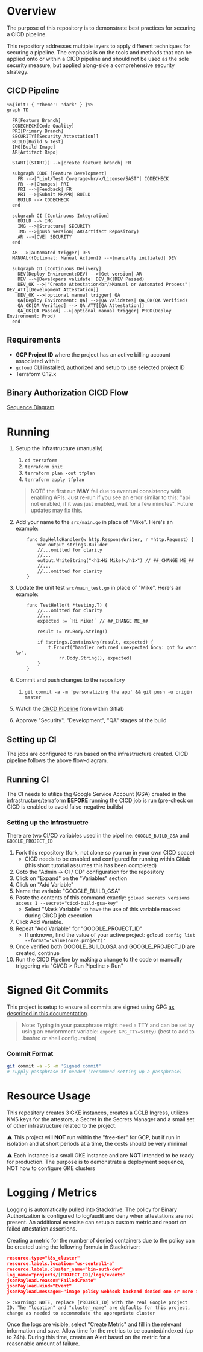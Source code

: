# Overview

The purpose of this repository is to demonstrate best practices for securing a CICD pipeline.

This repository addresses multiple layers to apply different techniques for securing a pipeline. The emphasis is on the tools and methods that can be applied onto or within a CICD pipeline and should not be used as the sole security measure, but applied along-side a comprehensive security strategy.

## CICD Pipeline

```mermaid
%%{init: { 'theme': 'dark' } }%%
graph TD

  FR[Feature Branch]
  CODECHECK[Code Quality]
  PRI[Primary Branch]
  SECURITY[[Security Attestation]]
  BUILD[Build & Test]
  IMG[Build Image]
  AR[Artifact Repo]

  START((START)) -->|create feature branch| FR

  subgraph CODE [Feature Development]
    FR -->|"Lint/Test Coverage<br/>/License/SAST"| CODECHECK
    FR -->|Changes| PRI
    PRI -->|Feedback| FR
    PRI -->|Submit MR/PR| BUILD
    BUILD --> CODECHECK
  end

  subgraph CI [Continuous Integration]
    BUILD --> IMG
    IMG -->|Structure| SECURITY
    IMG -->|push version| AR(Artifact Repository)
    AR -->|CVE| SECURITY
  end

  AR -->|automated trigger| DEV
  MANUAL{{Optional: Manual Action}} -->|manually initiated| DEV

  subgraph CD [Continuous Delivery]
    DEV(Deploy Enviroment:DEV) -->|Get version| AR
    DEV -->|Developers validate| DEV_OK(DEV Passed)
    DEV_OK -->|"Create Attestation<br/>Manual or Automated Process"| DEV_ATT[[Development Attestation]]
    DEV_OK -->|optional manual trigger| QA
    QA[Deploy Environment: QA] -->|QA validates| QA_OK(QA Verified)
    QA_OK[QA Verified] --> QA_ATT[[QA Attestation]]
    QA_OK[QA Passed] -->|optional manual trigger| PROD(Deploy Environment: Prod)
  end

```

## Requirements

* **GCP Project ID** where the project has an active billing account associated with it
* `gcloud` CLI installed, authorized and setup to use selected project ID
* Terraform 0.12.x

## Binary Authorization CICD Flow

[Sequence Diagram](docs/BINARY_AUTHORIZATION.md)

# Running

1. Setup the Infrastructure (manually)
    1. `cd terraform`
    1. `terraform init`
    1. `terraform plan -out tfplan`
    1. `terraform apply tfplan`

    > NOTE the first run **MAY** fail due to eventual consistency with enabling APIs.  Just re-run if you see an error similar to this: "api not enabled, if it was just enabled, wait for a few minutes". Future updates may fix this.

1. Add your name to the `src/main.go` in place of "Mike". Here's an example:
    ```golang
        func SayHelloHandler(w http.ResponseWriter, r *http.Request) {
            var output strings.Builder
            //...omitted for clarity
            //...
            output.WriteString("<h1>Hi Mike!</h1>") // ##_CHANGE ME_##
            //...
            //...omitted for clarity
        }
    ```

1. Update the unit test `src/main_test.go` in place of "Mike". Here's an example:
    ```golang
        func TestHello(t *testing.T) {
            //...omitted for clarity
            //...
            expected := `Hi Mike!` // ##_CHANGE ME_##

            result := rr.Body.String()

            if !strings.ContainsAny(result, expected) {
                t.Errorf("handler returned unexpected body: got %v want %v",
                    rr.Body.String(), expected)
            }
        }
    ```

1. Commit and push changes to the repository
    1. `git commit -a -m 'personalizing the app' && git push -u origin master`

1. Watch the [CI/CD Pipeline](-/pipelines) from within Gitlab

1. Approve "Security", "Development", "QA" stages of the build

## Setting up CI

The jobs are configured to run based on the infrastructure created. CICD pipeline follows the above flow-diagram.

## Running CI

The CI needs to utilize thg Google Service Account (GSA) created in the infrastructure/terraform **BEFORE** running the CICD job is run (pre-check on CICD is enabled to avoid false-negative builds)

### Setting up the Infrastructre

There are two CI/CD variables used in the pipeline:  `GOOGLE_BUILD_GSA` and `GOOGLE_PROJECT_ID`

1. Fork this repository (fork, not clone so you run in your own CICD space)
    * CICD needs to be enabled and configured for running within Gitlab (this short tutorial assumes this has been completed)
1. Goto the "Admin -> CI / CD" configuration for the repository
1. Click on "Expand" on the "Variables" section
1. Click on "Add Variable"
1. Name the variable "GOOGLE_BUILD_GSA"
1. Paste the contents of this command exactly: `gcloud secrets versions access 1 --secret="cicd-build-gsa-key"`
    * Select "Mask Variable" to have the use of this variable masked during CI/CD job execution
1. Click Add Variable.
1. Repeat "Add Variable" for "GOOGLE_PROJECT_ID"
    * If unknown, find the value of your active project: `gcloud config list --format='value(core.project)'`
1. Once verified both GOOGLE_BUILD_GSA and GOOGLE_PROJECT_ID are created, continue
1. Run the CICD Pipeline by making a change to the code or manually triggering via "CI/CD > Run Pipeline > Run"

# Signed Git Commits

This project is setup to ensure all commits are signed using GPG [as described in this documentation](https://gitlab.com/help/user/project/repository/gpg_signed_commits/index.md).

>Note: Typing in your passphrase might need a TTY and can be set by using an enviornment variable: `export GPG_TTY=$(tty)` (best to add to .bashrc or shell configuration)

### Commit Format

```bash
git commit -a -S -m 'Signed commit'
# supply passphrase if needed (recommend setting up a passphrase)
```

# Resource Usage

This repository creates 3 GKE instances, creates a GCLB Ingress, utilizes KMS keys for the attestors, a Secret in the Secrets Manager and a small set of other infrastructure related to the project.

:warning: This project will **NOT** run within the "free-tier" for GCP, but if run in isolation and at short periods at a time, the costs should be very minimal

:warning: Each instance is a small GKE instance and are **NOT** intended to be ready for production. The purpose is to demonstrate a deployment sequence, NOT how to configure GKE clusters


# Logging / Metrics

Logging is automatically pulled into Stackdrive. The policy for Binary Authorization is configured to log/audit and deny when attestations are not present. An additional exercise can setup a custom metric and report on failed attestation assertions.

Creating a metric for the number of denied containers due to the policy can be created using the following formula in Stackdriver:

```json
resource.type="k8s_cluster"
resource.labels.location="us-central1-a"
resource.labels.cluster_name="bin-auth-dev"
log_name="projects/[PROJECT_ID]/logs/events"
jsonPayload.reason="FailedCreate"
jsonPayload.kind="Event"
jsonPayload.message=~"image policy webhook backend denied one or more images" AND NOT "(combined from similar events)"
```

    > :warning: NOTE, replace [PROJECT_ID] with the real Google project ID. The "location" and "cluster_name" are defaults for this project, change as needed to accommodate the appropriate cluster

Once the logs are visible, select "Create Metric" and fill in the relevant information and save.  Allow time for the metrics to be counted/indexed (up to 24h). During this time, create an Alert based on the metric for a reasonable amount of failure.